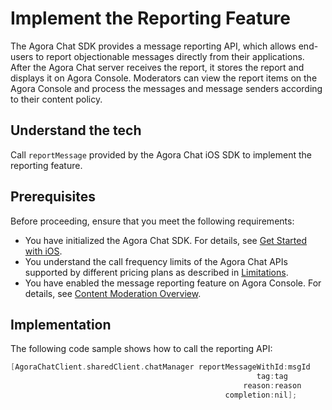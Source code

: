# Implement the Reporting Feature

The Agora Chat SDK provides a message reporting API, which allows end-users to report objectionable messages directly from their applications. After the Agora Chat server receives the report, it stores the report and displays it on Agora Console. Moderators can view the report items on the Agora Console and process the messages and message senders according to their content policy.

## Understand the tech

Call `reportMessage` provided by the Agora Chat iOS SDK to implement the reporting feature.

## Prerequisites

Before proceeding, ensure that you meet the following requirements:

- You have initialized the Agora Chat SDK. For details, see [Get Started with iOS](/en/agora-chat/agora_chat_get_started_ios).
- You understand the call frequency limits of the Agora Chat APIs supported by different pricing plans as described in [Limitations](/en/agora-chat/agora_chat_limitation_ios).
- You have enabled the message reporting feature on Agora Console. For details, see [Content Moderation Overview](/en/agora-chat/agora_chat_moderation_overview).

## Implementation

The following code sample shows how to call the reporting API:

```objectivec
[AgoraChatClient.sharedClient.chatManager reportMessageWithId:msgId
                                                       tag:tag
                                                    reason:reason
                                                completion:nil];
```
